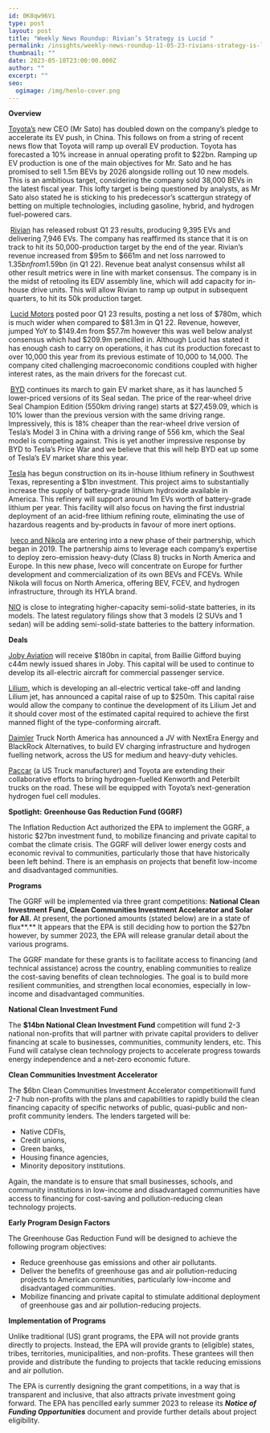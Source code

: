 ```yaml
---
id: 0K8qw96Vi
type: post
layout: post
title: "Weekly News Roundup: Rivian’s Strategy is Lucid "
permalink: /insights/weekly-news-roundup-11-05-23-rivians-strategy-is-lucid/
thumbnail: ""
date: 2023-05-10T23:00:00.000Z
author: ""
excerpt: ""
seo:
  ogimage: /img/henlo-cover.png
---
```

**Overview**

[Toyota’s](https://d397wm04.eu1.hubspotlinks.com/Ctc/DP+113/d397wm04/VWMHg047N3FJW8YNBQs3yT6Z6W6WXg814-qt5dN3Z5r9G3lSc3V1-WJV7CgHYKW5bDXWM5X-fhyW13VCJy4Kf_LkW81cflh8bX6GRMrXzcvQQDBpVGR2Yr8ynPclW8pXfwg7lmzJqW7CLYKR2XM3D-W2q-Bg_117X1BW6JSt9K38XsD0W4KhwDC6CQKQ9VS-vNy5BTq4WW4sG_ff8TQ_JPW7M1H838V2cfvW93TLtW2Hkp00N4Dm5KRCT-88W3cdsr4463F0tW7mn_wW7j8r0KW7f4PZC6Jm93pW3WSC1p9gHNnnW1NF9nD4l9XXYW2My8vx1HsqY3W5_Fc9H8hPJHcW6-MDVY7mD68_W6NRCYG3y14KR3nr01) new CEO (Mr Sato) has doubled down on the company’s pledge to accelerate its EV push, in China. This follows on from a string of recent news flow that Toyota will ramp up overall EV production. Toyota has forecasted a 10% increase in annual operating profit to $22bn. Ramping up EV production is one of the main objectives for Mr. Sato and he has promised to sell 1.5m BEVs by 2026 alongside rolling out 10 new models. This is an ambitious target, considering the company sold 38,000 BEVs in the latest fiscal year. This lofty target is being questioned by analysts, as Mr Sato also stated he is sticking to his predecessor’s scattergun strategy of betting on multiple technologies, including gasoline, hybrid, and hydrogen fuel-powered cars. 

 [Rivian](https://d397wm04.eu1.hubspotlinks.com/Ctc/DP+113/d397wm04/VWMHg047N3FJW8YNBQs3yT6Z6W6WXg814-qt5dN3Z5rbf3lScGV1-WJV7CgB7NVrKtf169CNlzW1_zyql5cspg4W82KL_Z8s4Dd3W2cV42g2jBYpTW5WqGFs3_k_7KW4SDBMz8t63gnN7tSjXVc099rW6Ds31t6fWyt1W5Pk1Hm2LfNmRW8mlL8X4BtPSsW1lW5Dv9jdqpfW3qJcXz3BxjK1W5k-K2S7jn-skW1nc-5-5qmpYcN7VB2jYFBNgXW1td-Dk5zvPG7W8R5-5C4PCXklW7w4p3Z1DTFWtW70-Ybf29g1cxW2RNP3l6vfZnwW5zDWhf4wds6VVlYYZm7njzTDW1vysdr59vkj9VDhV892mlTfCN4NwJMtbVPsMW257c0m8CvcP0VT9BqX7j166rW7jj26k1XbZH7387K1) has released robust Q1 23 results, producing 9,395 EVs and delivering 7,946 EVs. The company has reaffirmed its stance that it is on track to hit its 50,000-production target by the end of the year. Rivian’s revenue increased from $95m to $661m and net loss narrowed to $1.35bn from $1.59bn (in Q1 22). Revenue beat analyst consensus whilst all other result metrics were in line with market consensus. The company is in the midst of retooling its EDV assembly line, which will add capacity for in-house drive units. This will allow Rivian to ramp up output in subsequent quarters, to hit its 50k production target.

 [Lucid Motors](https://d397wm04.eu1.hubspotlinks.com/Ctc/DP+113/d397wm04/VWMHg047N3FJW8YNBQs3yT6Z6W6WXg814-qt5dN3Z5rbf3lScGV1-WJV7CgWXHW3NqMQF5RrprYW2sQXQf48QCtBVgNbZW5GDs3TN7ZlX4xmW66mW1Q_NhH2fc7mPN7rjyQ4Zsm6DW5ZGbmg7Z8bFwW6HtqrP6dVHL7W4bqMYp3dr2pjN9csmDS898bdW5vK5hZ3DHWd5W5N0ThG7pV51ZW3WQbDp3L08dcW56GVmx4ZJhpNW53HjlS1H3PvHN3GMCZ_JdF41W2JYJSy4hw5jzW5NpBkB13Yc2-N4_nz-YglpbbW1MVPcD5YqZTLW9dzX5H776xbLVDRbGK4LB-WKN77n63RhD9gfW43NVc533LG5wW5CHDCN7dTypFW85HpPm4X86mlW91LS806tn4W7W1CmHv97h-1_-3jJw1) posted poor Q1 23 results, posting a net loss of $780m, which is much wider when compared to $81.3m in Q1 22. Revenue, however, jumped YoY to $149.4m from $57.7m however this was well below analyst consensus which had $209.9m pencilled in. Although Lucid has stated it has enough cash to carry on operations, it has cut its production forecast to over 10,000 this year from its previous estimate of 10,000 to 14,000. The company cited challenging macroeconomic conditions coupled with higher interest rates, as the main drivers for the forecast cut.

 [BYD](https://d397wm04.eu1.hubspotlinks.com/Ctc/DP+113/d397wm04/VWMHg047N3FJW8YNBQs3yT6Z6W6WXg814-qt5dN3Z5r9Z3lScmV1-WJV7CgGMHW8VZXCT6zn6H9W7v8NGY5GDRRDW1X3L1f6vmltjW3Zbw-l503X4nW9813cz4vdRvnTbDTd1-ZrnTW1MRL6v1spvpTW4_c2gh5vCDHDW2Zr-ww9fcdw8W2zmT_Y1G14YVW5-PnMQ6qTLTrW8mGprz2-zxQYW8K3Y042JXvgbW89C2s78YRB_PW3zjLmX9ft5NnW4vdxh63HFBtYW28lRgs3wkKlxN3Gpgz4sSkzPVfZStX7s1prmW1q57WC5_44ZLW39BlWD8Z5msQW8QLQRH3Pq69fW3zcvqY3SpKrGW9j1dgR5SjfTFW4LFVyR5FC87rW8MB5hR6XfHpF3lqk1) continues its march to gain EV market share, as it has launched 5 lower-priced versions of its Seal sedan. The price of the rear-wheel drive Seal Champion Edition (550km driving range) starts at $27,459.09, which is 10% lower than the previous version with the same driving range. Impressively, this is 18% cheaper than the rear-wheel drive version of Tesla’s Model 3 in China with a driving range of 556 km, which the Seal model is competing against. This is yet another impressive response by BYD to Tesla’s Price War and we believe that this will help BYD eat up some of Tesla’s EV market share this year.

[Tesla](https://d397wm04.eu1.hubspotlinks.com/Ctc/DP+113/d397wm04/VWMHg047N3FJW8YNBQs3yT6Z6W6WXg814-qt5dN3Z5r9G3lSc3V1-WJV7CgCgsVG4cp33sWf0tN888Jgm7KT17W7drmsQ6KWC37W2_zNzk7n1Cd4VKdKFY1XLkg6W320tNx3Y-ttcW2-d8QB1wX8hnW7Z1TFS4t-cNpW5vnCHw43dYHvW8ZBCp35sJTj6V-23Mg7k0lhwW17mcTP4t1Wm4W71hV3Z5JwsP0W3lhXYw7H8ct3W4l2tW39cXV3MW7DJMrw4YchWZW7nbPyQ92Y6C_W4wLQcP7hNkQzVfCHF-3t2WGpW6G1FKN3FB5h2W2cjh916t-RMTW7zHmg593dZq1W6qrG962N5_scW2Z5YqC5-fxWQ3mTK1) has begun construction on its in-house lithium refinery in Southwest Texas, representing a $1bn investment. This project aims to substantially increase the supply of battery-grade lithium hydroxide available in America. This refinery will support around 1m EVs worth of battery-grade lithium per year. This facility will also focus on having the first industrial deployment of an acid-free lithium refining route, eliminating the use of hazardous reagents and by-products in favour of more inert options.

 [Iveco and Nikola](https://d397wm04.eu1.hubspotlinks.com/Ctc/DP+113/d397wm04/VWMHg047N3FJW8YNBQs3yT6Z6W6WXg814-qt5dN3Z5r8t5knJ3V3Zsc37CgKDNVq6Rdn8X4n0gW3CJTgV3BBWF4W4pcKGN8TVbT5W5DcQDX5JXr_NW3-th8L6Yx4ZQW6spztL4G0jRwW30Wpxj7ZR6SbN1s-3jSLPdf4W3_6sxC8rP_4WW7FQMV46QBTLvW2s8z6S3WsqjGW5vdW0h16bgy0N29q52JXKrtGVjMVqR5kWQQPW7MTdnB6mG_x5N5TlbvqKn403W8PkRKJ79cNSZW6ZJmxN82f6wNW7QlJmH7ZpFtTW504JDL2hrRgnW3xZp_26cXsr2W60ty2w1-fNJWW6Gpwmh6Z1bj5W1lvW898rM3ZxW3HST7k76TFsTW4VHwlx5gFKFzW1TBcdw2rbsXtW4wsyMM7ydqRYW7q5Xv05GHvyPVH2Pxp4zpNbTW7mZl_k4nZlxZW5LyZF24NBrHn33fJ1) are entering into a new phase of their partnership, which began in 2019. The partnership aims to leverage each company’s expertise to deploy zero-emission heavy-duty (Class 8) trucks in North America and Europe. In this new phase, Iveco will concentrate on Europe for further development and commercialization of its own BEVs and FCEVs. While Nikola will focus on North America, offering BEV, FCEV, and hydrogen infrastructure, through its HYLA brand.

[NIO](https://d397wm04.eu1.hubspotlinks.com/Ctc/DP+113/d397wm04/VWMHg047N3FJW8YNBQs3yT6Z6W6WXg814-qt5dN3Z5r9Z3lScmV1-WJV7CgMTRW7Sv0FP5wPtbQW2C0NlP17gKG6N8yKDVXpscGZW3lHTB95RzjjjW6-5Kg18ldc3PW8wbZjj4qsh2nW5yZdqp4swKNDN27lKHkSgtnlVvd4563cTkbtW1yCWyw6CkdrGW2dz8G_1BmRP7W88SqBC5LPDrTW6tBQH76cNRhsVYJ2kl35KWDDW6X4PZC4bsqQZVjcfW123Scl1W6zFzNb7pLJq9W6H_rZv18t7KRW7pPSSx5hX01pN4rmKGvGhtR_W2rbnRj4bN0HDW5p15Kh63lBX7W766gBv7B172fW8Scx3C9by0MHW1kHtV78Hnn9tW97dDwX5hxJlR3lz31) is close to integrating higher-capacity semi-solid-state batteries, in its models. The latest regulatory filings show that 3 models (2 SUVs and 1 sedan) will be adding semi-solid-state batteries to the battery information.

**Deals**

[Joby Aviation](https://techcrunch.com/2023/05/03/joby-aviation-lands-180m-equity-investment-from-returning-backer-ballie-gifford/?TrucksFoT) will receive $180bn in capital, from Baillie Gifford buying c44m newly issued shares in Joby. This capital will be used to continue to develop its all-electric aircraft for commercial passenger service.

[Lilium](https://transportup.com/headlines-breaking-news/vehicles-manufactures/lilium-announces-capital-raise-for-up-to-250-million/?TrucksFoT), which is developing an all-electric vertical take-off and landing Lilium jet, has announced a capital raise of up to $250m. This capital raise would allow the company to continue the development of its Lilium Jet and it should cover most of the estimated capital required to achieve the first manned flight of the type-conforming aircraft.

[Daimler](https://electrek.co/2023/04/27/daimler-just-announced-a-650m-us-wide-ev-charging-network-for-trucks/?TrucksFoT) Truck North America has announced a JV with NextEra Energy and BlackRock Alternatives, to build EV charging infrastructure and hydrogen fuelling network, across the US for medium and heavy-duty vehicles.

[Paccar](https://www.autonews.com/mobility-report/toyota-supply-fuel-cell-powertrains-kenworth?TrucksFoT) (a US Truck manufacturer) and Toyota are extending their collaborative efforts to bring hydrogen-fuelled Kenworth and Peterbilt trucks on the road. These will be equipped with Toyota’s next-generation hydrogen fuel cell modules.

**Spotlight:** **Greenhouse Gas Reduction Fund (GGRF)**

The Inflation Reduction Act authorized the EPA to implement the GGRF, a historic $27bn investment fund, to mobilize financing and private capital to combat the climate crisis. The GGRF will deliver lower energy costs and economic revival to communities, particularly those that have historically been left behind. There is an emphasis on projects that benefit low-income and disadvantaged communities. 

**Programs** 

The GGRF will be implemented via three grant competitions: **National Clean Investment Fund, Clean Communities Investment Accelerator and Solar for All.** At present, the portioned amounts (stated below) are in a state of flux**.** It appears that the EPA is still deciding how to portion the $27bn however, by summer 2023, the EPA will release granular detail about the various programs. 

The GGRF mandate for these grants is to facilitate access to financing (and technical assistance) across the country, enabling communities to realize the cost-saving benefits of clean technologies. The goal is to build more resilient communities, and strengthen local economies, especially in low-income and disadvantaged communities. 

**National Clean Investment Fund**  

The **$14bn National Clean Investment Fund** competition will fund 2-3 national non-profits that will partner with private capital providers to deliver financing at scale to businesses, communities, community lenders, etc. This Fund will catalyse clean technology projects to accelerate progress towards energy independence and a net-zero economic future.

**Clean Communities Investment Accelerator** 

The $6bn Clean Communities Investment Accelerator competitionwill fund 2-7 hub non-profits with the plans and capabilities to rapidly build the clean financing capacity of specific networks of public, quasi-public and non-profit community lenders. The lenders targeted will be:

* Native CDFIs,
* Credit unions, 
* Green banks, 
* Housing finance agencies, 
* Minority depository institutions. 

Again, the mandate is to ensure that small businesses, schools, and community institutions in low-income and disadvantaged communities have access to financing for cost-saving and pollution-reducing clean technology projects. 

**Early Program Design Factors** 

The Greenhouse Gas Reduction Fund will be designed to achieve the following program objectives:

* Reduce greenhouse gas emissions and other air pollutants.
* Deliver the benefits of greenhouse gas and air pollution-reducing projects to American communities, particularly low-income and disadvantaged communities.
* Mobilize financing and private capital to stimulate additional deployment of greenhouse gas and air pollution-reducing projects.

**Implementation of Programs** 

Unlike traditional (US) grant programs, the EPA will not provide grants directly to projects. Instead, the EPA will provide grants to (eligible) states, tribes, territories, municipalities, and non-profits. These grantees will then provide and distribute the funding to projects that tackle reducing emissions and air pollution. 

The EPA is currently designing the grant competitions, in a way that is transparent and inclusive, that also attracts private investment going forward. The EPA has pencilled early summer 2023 to release its ***Notice of Funding Opportunities*** document and provide further details about project eligibility.